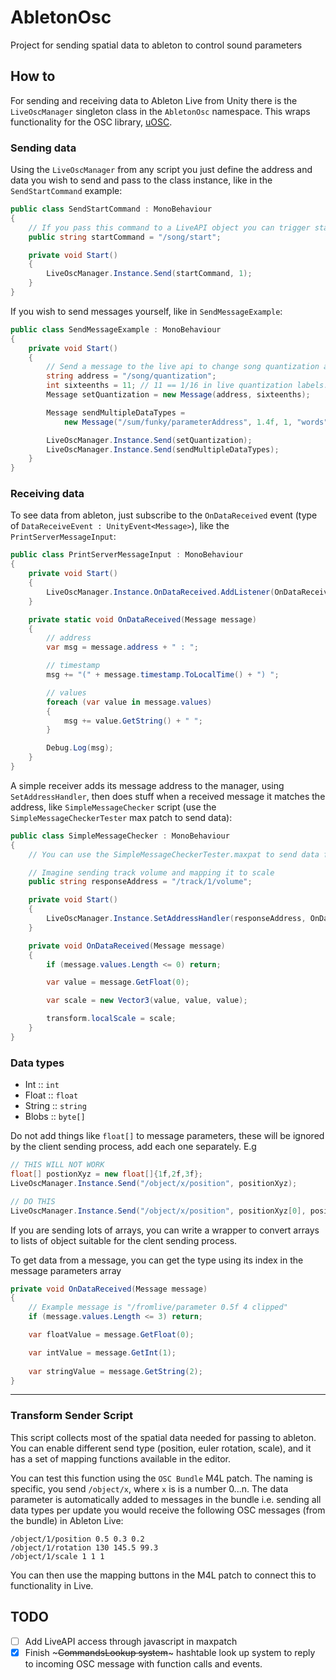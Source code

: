 # AbletonOsc
Project for sending spatial data to ableton to control sound parameters

## How to

For sending and receiving data to Ableton Live from Unity there is the `LiveOscManager` singleton class in the `AbletonOsc` namespace. This wraps functionality for the OSC library, [uOSC](1).

### Sending data

Using the `LiveOscManager` from any script you just define the address and data you wish to send and pass to the class instance, like in the `SendStartCommand` example:

```csharp
public class SendStartCommand : MonoBehaviour
{
    // If you pass this command to a LiveAPI object you can trigger start/stop
    public string startCommand = "/song/start";

    private void Start()
    {
        LiveOscManager.Instance.Send(startCommand, 1);
    }
}
```

If you wish to send messages yourself, like in `SendMessageExample`:

```csharp
public class SendMessageExample : MonoBehaviour
{
    private void Start()
    {
        // Send a message to the live api to change song quantization at startup.
        string address = "/song/quantization";
        int sixteenths = 11; // 11 == 1/16 in live quantization labels.
        Message setQuantization = new Message(address, sixteenths);

        Message sendMultipleDataTypes =
            new Message("/sum/funky/parameterAddress", 1.4f, 1, "words", new byte[] {1, 5, 3, 7});

        LiveOscManager.Instance.Send(setQuantization);
        LiveOscManager.Instance.Send(sendMultipleDataTypes);
    }
}
```

### Receiving data

To see data from ableton, just subscribe to the `OnDataReceived` event (type of `DataReceiveEvent : UnityEvent<Message>`), like the `PrintServerMessageInput`:

```csharp
public class PrintServerMessageInput : MonoBehaviour
{
    private void Start()
    {
        LiveOscManager.Instance.OnDataReceived.AddListener(OnDataReceived);
    }

    private static void OnDataReceived(Message message)
    {
        // address
        var msg = message.address + " : ";

        // timestamp
        msg += "(" + message.timestamp.ToLocalTime() + ") ";

        // values
        foreach (var value in message.values)
        {
            msg += value.GetString() + " ";
        }

        Debug.Log(msg);
    }
}
```
A simple receiver adds its message address to the manager, using `SetAddressHandler`, then does stuff when a received message it matches the address, like `SimpleMessageChecker` script (use the `SimpleMessageCheckerTester` max patch to send data):
```csharp
public class SimpleMessageChecker : MonoBehaviour
{
    // You can use the SimpleMessageCheckerTester.maxpat to send data for testing.

    // Imagine sending track volume and mapping it to scale
    public string responseAddress = "/track/1/volume";

    private void Start()
    {
        LiveOscManager.Instance.SetAddressHandler(responseAddress, OnDataReceived);
    }

    private void OnDataReceived(Message message)
    {
        if (message.values.Length <= 0) return;

        var value = message.GetFloat(0);

        var scale = new Vector3(value, value, value);

        transform.localScale = scale;
    }
}
```

### Data types

+ Int :: `int`
+ Float :: `float`
+ String :: `string`
+ Blobs :: `byte[]`

Do not add things like `float[]` to message parameters, these will be ignored by the client sending process, add each one separately. E.g
```csharp
// THIS WILL NOT WORK
float[] postionXyz = new float[]{1f,2f,3f};
LiveOscManager.Instance.Send("/object/x/position", positionXyz);

// DO THIS
LiveOscManager.Instance.Send("/object/x/position", positionXyz[0], positionXyz[1], positionXyz[1]);
```

If you are sending lots of arrays, you can write a wrapper to convert arrays to lists of object suitable for the clent sending process.

To get data from a message, you can get the type using its index in the message parameters array
```csharp
private void OnDataReceived(Message message)
{
    // Example message is "/fromlive/parameter 0.5f 4 clipped"
    if (message.values.Length <= 3) return;

    var floatValue = message.GetFloat(0);

    var intValue = message.GetInt(1);
    
    var stringValue = message.GetString(2);
}
```

----
### Transform Sender Script

This script collects most of the spatial data needed for passing to ableton. You can enable different send type (position, euler rotation, scale), and it has a set of mapping functions available in the editor.

You can test this function using the `OSC Bundle` M4L patch. The naming is specific, you send `/object/x`, where `x` is is a number 0...n. The data parameter is automatically added to messages in the bundle i.e. sending all data types per update you would receive the following OSC messages (from the bundle) in Ableton Live:
```
/object/1/position 0.5 0.3 0.2
/object/1/rotation 130 145.5 99.3
/object/1/scale 1 1 1
```
You can then use the mapping buttons in the M4L patch to connect this to functionality in Live.


## TODO

+ [ ] Add LiveAPI access through javascript in maxpatch
+ [x] Finish ~~~CommandsLookup system~~~ hashtable look up system to reply to incoming OSC message with function calls and events.

[1]:https://github.com/hecomi/uOSC